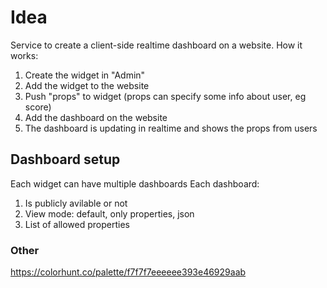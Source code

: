 # Idea

Service to create a client-side realtime dashboard on a website. How it works:
1. Create the widget in "Admin"
2. Add the widget to the website
3. Push "props" to widget (props can specify some info about user, eg score)
4. Add the dashboard on the website
5. The dashboard is updating in realtime and shows the props from users

## Dashboard setup

Each widget can have multiple dashboards 
Each dashboard:
1. Is publicly avilable or not
2. View mode: default, only properties, json
3. List of allowed properties


### Other
https://colorhunt.co/palette/f7f7f7eeeeee393e46929aab